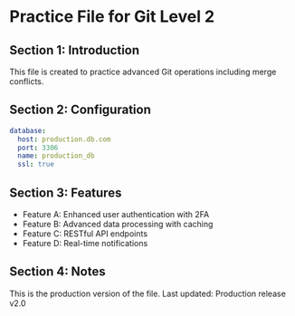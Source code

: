 # Practice File for Git Level 2

## Section 1: Introduction
This file is created to practice advanced Git operations including merge conflicts.

## Section 2: Configuration
```yaml
database:
  host: production.db.com
  port: 3306
  name: production_db
  ssl: true
```

## Section 3: Features
- Feature A: Enhanced user authentication with 2FA
- Feature B: Advanced data processing with caching
- Feature C: RESTful API endpoints
- Feature D: Real-time notifications

## Section 4: Notes
This is the production version of the file.
Last updated: Production release v2.0 